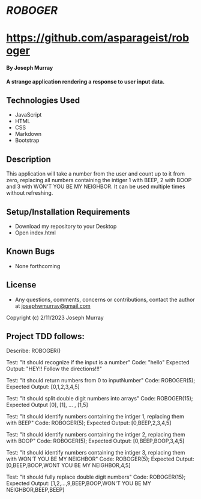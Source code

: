 # _ROBOGER_

# https://github.com/asparageist/roboger

#### By Joseph Murray

#### A strange application rendering a response to user input data.

## Technologies Used

* JavaScript
* HTML
* CSS
* Markdown
* Bootstrap

## Description

This application will take a number from the user and count up to it from zero, replacing all numbers containing the intiger 1 with BEEP, 2 with BOOP and 3 with WON'T YOU BE MY NEIGHBOR. It can be used multiple times without refreshing.

## Setup/Installation Requirements

* Download my repository to your Desktop
* Open index.html

## Known Bugs

* None forthcoming

## License

* Any questions, comments, concerns or contributions, contact the author at josephwmurray@gmail.com

Copyright (c) 2/11/2023 Joseph Murray

## Project TDD follows:
 
Describe: ROBOGER()

Test: "it should recognize if the input is a number"
Code: "hello"
Expected Output: "HEY!! Follow the directions!!!"

Test: "it should return numbers from 0 to inputNumber"
Code: ROBOGER(5);
Expected Output: [0,1,2,3,4,5]

Test: "it should split double digit numbers into arrays"
Code: ROBOGER(15);
Expected Output [0], [1], ... , [1,5]

Test: "it should identify numbers containing the intiger 1, replacing them with BEEP"
Code: ROBOGER(5);
Expected Output: [0,BEEP,2,3,4,5]

Test: "it should identify numbers containing the intiger 2, replacing them with BOOP"
Code: ROBOGER(5);
Expected Output: [0,BEEP,BOOP,3,4,5]

Test: "it should identify numbers containing the intiger 3, replacing them with WON'T YOU BE MY NEIGHBOR"
Code: ROBOGER(5);
Expected Output: [0,BEEP,BOOP,WONT YOU BE MY NEIGHBOR,4,5]

Test: "it should fully replace double digit numbers"
Code: ROBOGER(15);
Expected Output: [1,2,...,9,BEEP,BOOP,WON'T YOU BE MY NEIGHBOR,BEEP,BEEP]